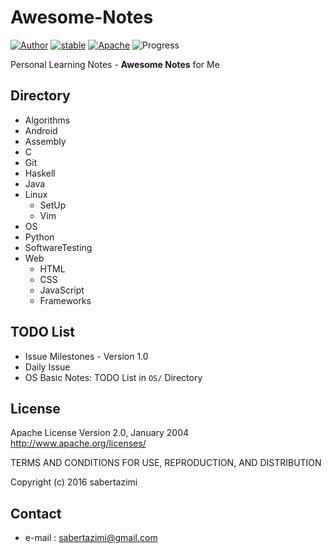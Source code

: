 # Awesome-Notes

[![Author](https://img.shields.io/badge/author-sabertazimi-lightgrey.svg)](https://github.com/sabertazimi)
[![stable](https://img.shields.io/badge/stability-stable-brightgreen.svg)](https://github.com/sabertazimi/Awesome-Notes)
[![Apache](https://img.shields.io/badge/license-Apache%20v2.0-brightgreen.svg)](https://raw.githubusercontent.com/sabertazimi/Awesome-Notes/master/LICENSE)
![Progress](http://progressed.io/bar/36?title=learning) 


Personal Learning Notes - **Awesome Notes** for Me

## Directory
- Algorithms
- Android
- Assembly
- C
- Git
- Haskell
- Java
- Linux
  - SetUp
  - Vim
- OS
- Python
- SoftwareTesting
- Web
  - HTML
  - CSS
  - JavaScript
  - Frameworks

## TODO List

- Issue Milestones - Version 1.0
- Daily Issue
- OS Basic Notes: TODO List in `OS/` Directory

## License

 Apache License
                           Version 2.0, January 2004
                        http://www.apache.org/licenses/

 TERMS AND CONDITIONS FOR USE, REPRODUCTION, AND DISTRIBUTION

Copyright (c) 2016 sabertazimi

## Contact
- e-mail : sabertazimi@gmail.com
